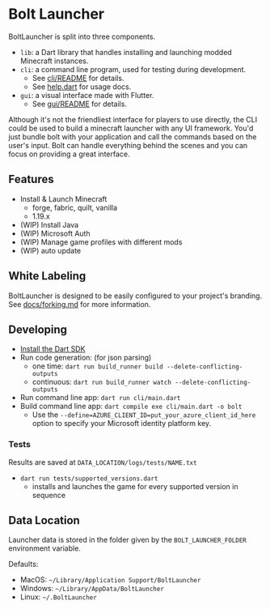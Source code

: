 # Bolt Launcher 

BoltLauncher is split into three components. 

- `lib`: a Dart library that handles installing and launching modded Minecraft instances. 
- `cli`: a command line program, used for testing during development.
    - See [cli/README](cli/README.md) for details.
    - See [help.dart](cli/commands/help.dart) for usage docs.
- `gui`: a visual interface made with Flutter.
    - See [gui/README](gui/README.md) for details.

Although it's not the friendliest interface for players to use directly, the CLI could be used to build a minecraft launcher with any UI framework. You'd just bundle bolt with your application and call the commands based on the user's input. Bolt 
can handle everything behind the scenes and you can focus on providing a great interface. 

## Features

- Install & Launch Minecraft
    - forge, fabric, quilt, vanilla
    - 1.19.x
- (WIP) Install Java 
- (WIP) Microsoft Auth
- (WIP) Manage game profiles with different mods
- (WIP) auto update

## White Labeling

BoltLauncher is designed to be easily configured to your project's branding. See [docs/forking.md](docs/forking.md) for more information. 

## Developing 

- [Install the Dart SDK](https://dart.dev/get-dart)
- Run code generation: (for json parsing)
    - one time: `dart run build_runner build --delete-conflicting-outputs`
    - continuous: `dart run build_runner watch --delete-conflicting-outputs`
- Run command line app: `dart run cli/main.dart`
- Build command line app: `dart compile exe cli/main.dart -o bolt`
    - Use the `--define=AZURE_CLIENT_ID=put_your_azure_client_id_here` option to specify your Microsoft identity platform key. 

### Tests

Results are saved at `DATA_LOCATION/logs/tests/NAME.txt`

- `dart run tests/supported_versions.dart`
    - installs and launches the game for every supported version in sequence

## Data Location

Launcher data is stored in the folder given by the `BOLT_LAUNCHER_FOLDER` environment variable. 

Defaults:

- MacOS: `~/Library/Application Support/BoltLauncher`
- Windows: `~/Library/AppData/BoltLauncher`
- Linux: `~/.BoltLauncher`
